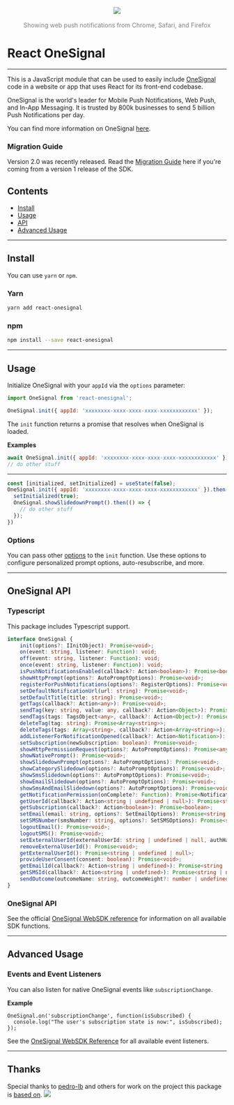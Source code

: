 <p align="center">
  <img src="https://media.onesignal.com/cms/Website%20Layout/logo-red.svg"/>
  <br/>
  <br/>
  <span style="color: grey !important">Showing web push notifications from Chrome, Safari, and Firefox</span>
</p>

# React OneSignal
---

This is a JavaScript module that can be used to easily include [OneSignal](https://onesignal.com/) code in a website or app that uses React for its front-end codebase.

OneSignal is the world's leader for Mobile Push Notifications, Web Push, and In-App Messaging. It is trusted by 800k businesses to send 5 billion Push Notifications per day.

You can find more information on OneSignal [here](https://onesignal.com/).

### Migration Guide
Version 2.0 was recently released. Read the [Migration Guide](https://github.com/OneSignal/react-onesignal/blob/master/MigrationGuide.md) here if you're coming from a version 1 release of the SDK.

## Contents
- [Install](#install)
- [Usage](#usage)
- [API](#onesignal-api)
- [Advanced Usage](#advanced-usage)

---
## Install

You can use `yarn` or `npm`.


### Yarn

```bash
yarn add react-onesignal
```

### npm

```bash
npm install --save react-onesignal
```

---
## Usage

Initialize OneSignal with your `appId` via the `options` parameter:

```js
import OneSignal from 'react-onesignal';

OneSignal.init({ appId: 'xxxxxxxx-xxxx-xxxx-xxxx-xxxxxxxxxxxx' });
```

The `init` function returns a promise that resolves when OneSignal is loaded.

**Examples**
```js
await OneSignal.init({ appId: 'xxxxxxxx-xxxx-xxxx-xxxx-xxxxxxxxxxxx' });
// do other stuff
```
---

```js
const [initialized, setInitialized] = useState(false);
OneSignal.init({ appId: 'xxxxxxxx-xxxx-xxxx-xxxx-xxxxxxxxxxxx' }).then(() => {
  setInitialized(true);
  OneSignal.showSlidedownPrompt().then(() => {
    // do other stuff
  });
})
```

### Options
You can pass other [options](https://documentation.onesignal.com/docs/web-push-sdk#init) to the `init` function. Use these options to configure personalized prompt options, auto-resubscribe, and more.

---
## OneSignal API
### Typescript
This package includes Typescript support.

```ts
interface OneSignal {
    init(options?: IInitObject): Promise<void>;
    on(event: string, listener: Function): void;
    off(event: string, listener: Function): void;
    once(event: string, listener: Function): void;
    isPushNotificationsEnabled(callback?: Action<boolean>): Promise<boolean>;
    showHttpPrompt(options?: AutoPromptOptions): Promise<void>;
    registerForPushNotifications(options?: RegisterOptions): Promise<void>;
    setDefaultNotificationUrl(url: string): Promise<void>;
    setDefaultTitle(title: string): Promise<void>;
    getTags(callback?: Action<any>): Promise<void>;
    sendTag(key: string, value: any, callback?: Action<Object>): Promise<Object | null>;
    sendTags(tags: TagsObject<any>, callback?: Action<Object>): Promise<Object | null>;
    deleteTag(tag: string): Promise<Array<string>>;
    deleteTags(tags: Array<string>, callback?: Action<Array<string>>): Promise<Array<string>>;
    addListenerForNotificationOpened(callback?: Action<Notification>): Promise<void>;
    setSubscription(newSubscription: boolean): Promise<void>;
    showHttpPermissionRequest(options?: AutoPromptOptions): Promise<any>;
    showNativePrompt(): Promise<void>;
    showSlidedownPrompt(options?: AutoPromptOptions): Promise<void>;
    showCategorySlidedown(options?: AutoPromptOptions): Promise<void>;
    showSmsSlidedown(options?: AutoPromptOptions): Promise<void>;
    showEmailSlidedown(options?: AutoPromptOptions): Promise<void>;
    showSmsAndEmailSlidedown(options?: AutoPromptOptions): Promise<void>;
    getNotificationPermission(onComplete?: Function): Promise<NotificationPermission>;
    getUserId(callback?: Action<string | undefined | null>): Promise<string | undefined | null>;
    getSubscription(callback?: Action<boolean>): Promise<boolean>;
    setEmail(email: string, options?: SetEmailOptions): Promise<string | null>;
    setSMSNumber(smsNumber: string, options?: SetSMSOptions): Promise<string | null>;
    logoutEmail(): Promise<void>;
    logoutSMS(): Promise<void>;
    setExternalUserId(externalUserId: string | undefined | null, authHash?: string): Promise<void>;
    removeExternalUserId(): Promise<void>;
    getExternalUserId(): Promise<string | undefined | null>;
    provideUserConsent(consent: boolean): Promise<void>;
    getEmailId(callback?: Action<string | undefined>): Promise<string | null | undefined>;
    getSMSId(callback?: Action<string | undefined>): Promise<string | null | undefined>;
    sendOutcome(outcomeName: string, outcomeWeight?: number | undefined): Promise<void>;
}
```

### OneSignal API
See the official [OneSignal WebSDK reference](https://documentation.onesignal.com/docs/web-push-sdk) for information on all available SDK functions.

---
## Advanced Usage
### Events and Event Listeners
You can also listen for native OneSignal events like `subscriptionChange`.

**Example**
```
OneSignal.on('subscriptionChange', function(isSubscribed) {
  console.log("The user's subscription state is now:", isSubscribed);
});
```

See the [OneSignal WebSDK Reference](https://documentation.onesignal.com/docs/web-push-sdk) for all available event listeners.

---
## Thanks
Special thanks to [pedro-lb](https://github.com/pedro-lb) and others for work on the project this package is [based on](https://github.com/pedro-lb/react-onesignal).
<a href="https://github.com/onesignal/react-onesignal/graphs/contributors">
  <img src="https://user-images.githubusercontent.com/11739227/119415383-1d354700-bcb7-11eb-946d-01c40cd07010.png" />
</a>
